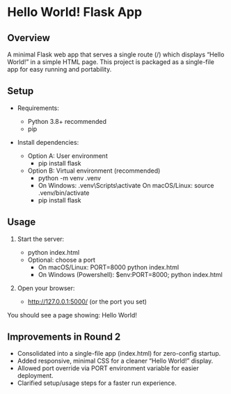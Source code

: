 # Hello World! Flask App

## Overview
A minimal Flask web app that serves a single route (/) which displays “Hello World!” in a simple HTML page. This project is packaged as a single-file app for easy running and portability.

## Setup
- Requirements:
  - Python 3.8+ recommended
  - pip

- Install dependencies:
  - Option A: User environment
    - pip install flask
  - Option B: Virtual environment (recommended)
    - python -m venv .venv
    - On Windows: .venv\Scripts\activate
      On macOS/Linux: source .venv/bin/activate
    - pip install flask

## Usage
1. Start the server:
   - python index.html
   - Optional: choose a port
     - On macOS/Linux: PORT=8000 python index.html
     - On Windows (Powershell): $env:PORT=8000; python index.html

2. Open your browser:
   - http://127.0.0.1:5000/ (or the port you set)

You should see a page showing: Hello World!

## Improvements in Round 2
- Consolidated into a single-file app (index.html) for zero-config startup.
- Added responsive, minimal CSS for a cleaner “Hello World!” display.
- Allowed port override via PORT environment variable for easier deployment.
- Clarified setup/usage steps for a faster run experience.